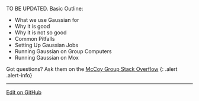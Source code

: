 TO BE UPDATED. 
Basic Outline:
* What we use Gaussian for
* Why it is good 
* Why it is not so good 
* Common Pitfalls
* Setting Up Gaussian Jobs
* Running Gaussian on Group Computers
* Running Gaussian on Mox

Got questions? Ask them on the [McCoy Group Stack Overflow](https://stackoverflow.com/c/mccoygroup/questions/ask)
{: .alert .alert-info}

---
[Edit on GitHub <i class="fab fa-github" aria-hidden="true"></i>](https://github.com/McCoyGroup/References/edit/gh-pages/McCoy%20Group%20Code%20Academy/DataIO/GaussianIntro.md)
